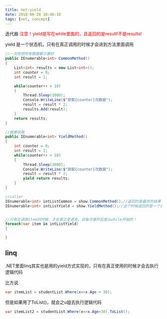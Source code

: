 ```yaml
---
title: net-yield
date: 2018-06-28 10:46:18
tags: [net, concept]
---
```

迭代器
<span style="color: red">注意！yield是写在while里面的，且返回的是result!不是results!</span>

yield 是一个状态机，只有在真正调用的时候才会进到方法里面调用
```c#
//一次性把所有数据都计算好
public IEnumerable<int> CommonMethod()
{
	List<int> results = new List<int>();
	int counter = 0;
	int result = 1;

	while(counter++ < 10)
	{
		Thread.Sleep(1000);
		Console.WriteLine($"获取{counter}次数据");
		result = result * 2;
		results.Add(result);
	}
	return results;
}

//按需获取 
public IEnumerable<int> YieldMethod()
{
	int counter = 0;
	int result = 1;
	while(counter++ < 10)
	{
		Thread.Sleep(1000);
		Console.WriteLine($"获取{counter}次数据");
		result = result * 2;
		yield return results;
	}
}

//caller
IEnumerable<int> intListCommon = show.CommonMethod();//返回的是最终的结果
IEnumerable<int> intListYield = show.YieldMethod();//这个时候返回的是一个状态机，不是最终的结果


//只有在调用item的时候，才会真正走进去，且每次循环后是从while开始的！
foreach(var item in intListYield)
{

}
```

## linq

.NET里面linq其实也是用的yield方式实现的，只有在真正使用的时候才会去执行逻辑代码

比方说
```c#
var itemList = studentList.Where(x=>x.Age < 30);
```
但是如果用了ToList()，就会之u姐去执行逻辑代码
```c#
var itemList2 = studentList.Where(x=>x.Age>30).ToList();
```

